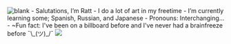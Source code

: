 <img src="https://s1.zerochan.net/Mahou.Shoujo.Madoka%E2%98%86Magica.600.867231.jpg" alt="blank">
- Salutations, I’m Ratt
- I do a lot of art in my freetime
- I’m currently learning some; Spanish, Russian, and Japanese
- Pronouns: Interchanging...
- ~Fun fact: I've been on a billboard before and I've never had a brainfreeze before
 ¯\_(ツ)_/¯

<img src="https://64.media.tumblr.com/5564ca96e568d7d62c359a91b686c69e/0ccf33807a07cce6-92/s100x200/28b5030b13bf6700b8e466ce05e406f55dd783f0.webp"> 
<!---
RATTMASTERR/RATTMASTERR is a ✨ special ✨ repository because its `README.md` (this file) appears on your GitHub profile.
You can click the Preview link to take a look at your changes.
--->
